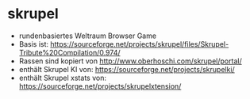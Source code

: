 # skrupel

- rundenbasiertes Weltraum Browser Game
- Basis ist: https://sourceforge.net/projects/skrupel/files/Skrupel-Tribute%20Compilation/0.974/
- Rassen sind kopiert von http://www.oberhoschi.com/skrupel/portal/
- enthält Skrupel KI von: https://sourceforge.net/projects/skrupelki/
- enthält Skrupel xstats von: https://sourceforge.net/projects/skrupelxtension/
